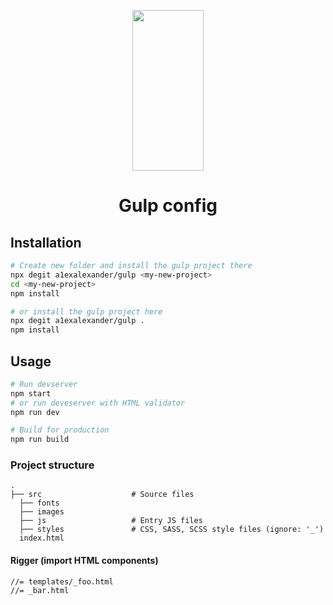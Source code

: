 <p align="center">
  <a href="https://gulpjs.com">
    <img height="257" width="114" src="https://gofrag.ru/images/18/Final-Exam-1.jpg">
  </a>
  <h1 align="center">Gulp config</h1>
</p>

## Installation

```bash
# Create new folder and install the gulp project there
npx degit a1exalexander/gulp <my-new-project>
cd <my-new-project>
npm install

# or install the gulp project here
npx degit a1exalexander/gulp .
npm install
```

## Usage

```bash
# Run devserver
npm start
# or run deveserver with HTML validator
npm run dev
```

```bash
# Build for production
npm run build
```

### Project structure
    .
    ├── src                    # Source files
      ├── fonts
      ├── images
      ├── js                   # Entry JS files
      ├── styles               # CSS, SASS, SCSS style files (ignore: '_')
      index.html


#### Rigger (import HTML components)
```
//= templates/_foo.html
//= _bar.html
```
